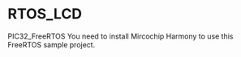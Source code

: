 # RTOS_LCD
PIC32_FreeRTOS
You need to install Mircochip Harmony to use this FreeRTOS sample project.
